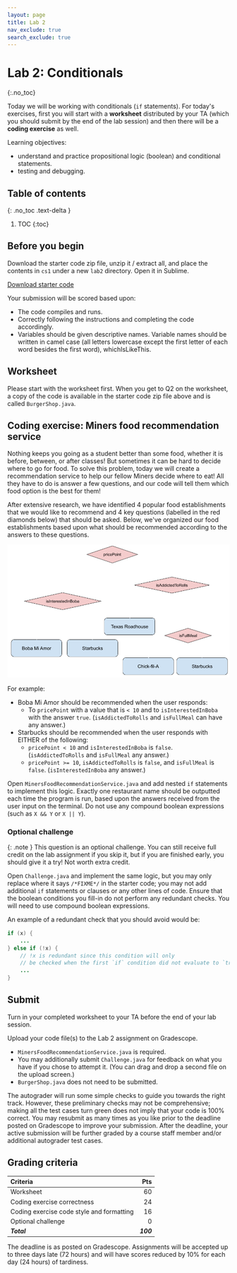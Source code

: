 ```yaml
---
layout: page
title: Lab 2
nav_exclude: true
search_exclude: true
---
```


# Lab 2: Conditionals
{:.no_toc}

Today we will be working with conditionals (`if` statements). For today's exercises, first you will start with a **worksheet** distributed by your TA (which you should submit by the end of the lab session) and then there will be a **coding exercise** as well.

Learning objectives:
- understand and practice propositional logic (boolean) and conditional statements.
- testing and debugging.

## Table of contents
{: .no_toc .text-delta }

1. TOC
{:toc}

## Before you begin

Download the starter code zip file, unzip it / extract all, and place the contents in `cs1` under a new `lab2` directory. Open it in Sublime.

<a href="https://github.com/UTEP-CS-1/website/raw/main{{page.url|relative_url}}../lab02_starter.zip" class="btn btn-green">Download starter code</a>


Your submission will be scored based upon:
- The code compiles and runs.
- Correctly following the instructions and completing the code accordingly.
- Variables should be given descriptive names. Variable names should be written in camel case (all letters lowercase except the first letter of each word besides the first word), whichIsLikeThis.

## Worksheet

Please start with the worksheet first. When you get to Q2 on the worksheet, a copy of the code is available in the starter code zip file above and is called `BurgerShop.java`.

## Coding exercise: Miners food recommendation service

Nothing keeps you going as a student better than some food, whether it is before, between, or after classes! But sometimes it can be hard to decide where to go for food. To solve this problem, today we will create a recommendation service to help our fellow Miners decide where to eat! All they have to do is answer a few questions, and our code will tell them which food option is the best for them!

After extensive research, we have identified 4 popular food establishments that we would like to recommend and 4 key questions (labelled in the red diamonds below) that should be asked. Below, we've organized our food establishments based upon what should be recommended according to the answers to these questions. 

![](tree.png)

For example:

- Boba Mi Amor should be recommended when the user responds:
    - To `pricePoint` with a value that is `< 10` and to `isInterestedInBoba` with the answer `true`. (`isAddictedToRolls` and `isFullMeal` can have any answer.)
- Starbucks should be recommended when the user responds with EITHER of the following:
    - `pricePoint < 10` and `isInterestedInBoba` is `false`. (`isAddictedToRolls` and `isFullMeal` any answer.)
    - `pricePoint >= 10`, `isAddictedToRolls` is `false`, and `isFullMeal` is `false`. (`isInterestedInBoba` any answer.)

Open `MinersFoodRecommendationService.java` and add nested `if` statements to implement this logic. Exactly one restaurant name should be outputted each time the program is run, based upon the answers received from the user input on the terminal. Do not use any compound boolean expressions (such as `X && Y` or `X || Y`).

### Optional challenge

{: .note }
This question is an optional challenge. You can still receive full credit on the lab assignment if you skip it, but if you are finished early, you should give it a try! Not worth extra credit.

Open `Challenge.java` and implement the same logic, but you may only replace where it says `/*FIXME*/` in the starter code; you may not add additional `if` statements or clauses or any other lines of code. Ensure that the boolean conditions you fill-in do not perform any redundant checks. You will need to use compound boolean expressions.

An example of a redundant check that you should avoid would be:
```java
if (x) {
    ...
} else if (!x) {
    // !x is redundant since this condition will only
    // be checked when the first `if` condition did not evaluate to `true`.
    ...
}
```

## Submit

Turn in your completed worksheet to your TA before the end of your lab session.

Upload your code file(s) to the Lab 2 assignment on Gradescope.

- `MinersFoodRecommendationService.java` is required.
- You may additionally submit `Challenge.java` for feedback on what you have if you chose to attempt it. (You can drag and drop a second file on the upload screen.)
- `BurgerShop.java` does not need to be submitted.

The autograder will run some simple checks to guide you towards the right track. However, these preliminary checks may not be comprehensive; making all the test cases turn green does not imply that your code is 100% correct. You may resubmit as many times as you like prior to the deadline posted on Gradescope to improve your submission. After the deadline, your active submission will be further graded by a course staff member and/or additional autograder test cases.

## Grading criteria

| **Criteria**                             |   **Pts** |
|:-----------------------------------------|----------:|
| Worksheet                                |        60 |
| Coding exercise correctness              |        24 |
| Coding exercise code style and formatting|        16 |
| Optional challenge                       |         0 |
| **_Total_**                              | **_100_** |

The deadline is as posted on Gradescope.
Assignments will be accepted up to three days late (72 hours) and will have scores reduced by 10% for each day (24 hours) of tardiness.
